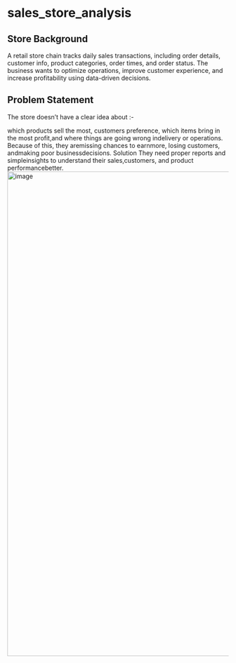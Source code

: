 # sales_store_analysis
## Store Background
A retail store chain tracks daily sales transactions, including order details, customer info, product categories, order times, and order status. The business wants to optimize operations, improve customer experience, and increase profitability using data-driven decisions.

## Problem Statement
The store doesn’t have a clear idea about :-

which products sell the most,
customers preference,
which items bring in the most profit,and
where things are going wrong indelivery or operations. Because of this, they aremissing chances to earnmore, losing customers, andmaking poor businessdecisions.
Solution
They need proper reports and simpleinsights to understand their sales,customers, and product performancebetter.
<img width="1600" height="1105" alt="image" src="https://github.com/user-attachments/assets/7099752c-e16a-453a-a315-2a769ddfe05b" />

